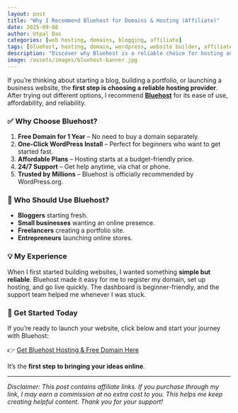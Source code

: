 ```yaml
---
layout: post
title: "Why I Recommend Bluehost for Domains & Hosting (Affiliate)"
date: 2025-09-08
author: Utpal Das
categories: [web hosting, domains, blogging, affiliate]
tags: [bluehost, hosting, domain, wordpress, website builder, affiliate]
description: "Discover why Bluehost is a reliable choice for hosting and domains. Learn about its benefits and get started today using my affiliate link."
image: /assets/images/bluehost-banner.jpg
---
```


If you’re thinking about starting a blog, building a portfolio, or launching a business website, the **first step is choosing a reliable hosting provider**. After trying out different options, I recommend **[Bluehost](https://bluehost.sjv.io/c/6524723/1376228/11352)** for its ease of use, affordability, and reliability.  

### ✅ Why Choose Bluehost?
1. **Free Domain for 1 Year** – No need to buy a domain separately.  
2. **One-Click WordPress Install** – Perfect for beginners who want to get started fast.  
3. **Affordable Plans** – Hosting starts at a budget-friendly price.  
4. **24/7 Support** – Get help anytime, via chat or phone.  
5. **Trusted by Millions** – Bluehost is officially recommended by WordPress.org.  

### 🌟 Who Should Use Bluehost?
- **Bloggers** starting fresh.  
- **Small businesses** wanting an online presence.  
- **Freelancers** creating a portfolio site.  
- **Entrepreneurs** launching online stores.  

### 💡 My Experience
When I first started building websites, I wanted something **simple but reliable**. Bluehost made it easy for me to register my domain, set up hosting, and go live quickly. The dashboard is beginner-friendly, and the support team helped me whenever I was stuck.

### 🎯 Get Started Today
If you’re ready to launch your website, click below and start your journey with Bluehost:  

👉 [Get Bluehost Hosting & Free Domain Here](https://bluehost.sjv.io/c/6524723/1376228/11352)  

It’s the **first step to bringing your ideas online**.  

---

*Disclaimer: This post contains affiliate links. If you purchase through my link, I may earn a commission at no extra cost to you. This helps me keep creating helpful content. Thank you for your support!*
